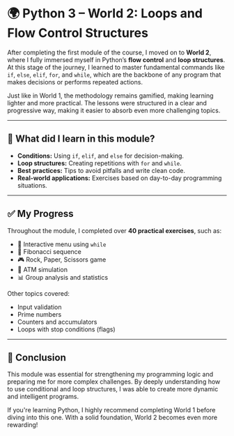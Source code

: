 # 🌍 Python 3 – World 2: Loops and Flow Control Structures

After completing the first module of the course, I moved on to **World 2**, where I fully immersed myself in Python’s **flow control** and **loop structures**. At this stage of the journey, I learned to master fundamental commands like `if`, `else`, `elif`, `for`, and `while`, which are the backbone of any program that makes decisions or performs repeated actions.

Just like in World 1, the methodology remains gamified, making learning lighter and more practical. The lessons were structured in a clear and progressive way, making it easier to absorb even more challenging topics.

---

## 🧠 What did I learn in this module?

- **Conditions:** Using `if`, `elif`, and `else` for decision-making.
- **Loop structures:** Creating repetitions with `for` and `while`.
- **Best practices:** Tips to avoid pitfalls and write clean code.
- **Real-world applications:** Exercises based on day-to-day programming situations.

---

## ✅ My Progress

Throughout the module, I completed over **40 practical exercises**, such as:

- 🧮 Interactive menu using `while`
- 🐍 Fibonacci sequence
- 🎮 Rock, Paper, Scissors game
- 🏦 ATM simulation
- 📊 Group analysis and statistics

Other topics covered:

- Input validation
- Prime numbers
- Counters and accumulators
- Loops with stop conditions (flags)

---

## 🚀 Conclusion

This module was essential for strengthening my programming logic and preparing me for more complex challenges. By deeply understanding how to use conditional and loop structures, I was able to create more dynamic and intelligent programs.

If you're learning Python, I highly recommend completing World 1 before diving into this one. With a solid foundation, World 2 becomes even more rewarding!

